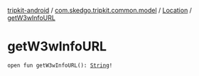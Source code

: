 [tripkit-android](../../index.md) / [com.skedgo.tripkit.common.model](../index.md) / [Location](index.md) / [getW3wInfoURL](./get-w3w-info-u-r-l.md)

# getW3wInfoURL

`open fun getW3wInfoURL(): `[`String`](https://kotlinlang.org/api/latest/jvm/stdlib/kotlin/-string/index.html)`!`